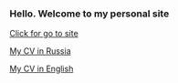 ### Hello. Welcome to my personal site

[Click for go to site](https://aleksandraparin.site)

[My CV in Russia](https://aleksandraparin.site/Aparin_CV_RU.pdf)

[My CV in English](https://aleksandraparin.site/Aparin_CV_EN.pdf)
